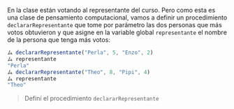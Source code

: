En la clase están votando al representante del curso. Pero como esta es una clase de pensamiento computacional, vamos a definir un procedimiento `declararRepresentante` que tome por parámetro las dos personas que más votos obtuvieron y que asigne en la variable global `representante` el nombre de la persona que tenga más votos:

```javascript
ム declararRepresentante("Perla", 5, "Enzo", 2)
ム representante
"Perla"
ム declararRepresentante("Theo", 8, "Pipi", 4)
ム representante
"Theo"
```

> Definí el procedimiento `declararRepresentante`